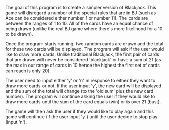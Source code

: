 The goal of this program is to create a simpler version of Blackjack. This game will disregard a number of the special rules that are in BJ (such as Ace can be considered either number 1 or number 11). The cards are between the ranges of 1 to 10. All of the cards have an equal chance of being drawn (unlike the real BJ game where there's more likelihood for a 10 to be drawn).

Once the program starts running, two random cards are drawn and the total for these two cards will be displayed. The program will ask if the user would like to draw more cards. Unlike traditional Blackjack, the first pair of cards that are drawn will never be considered 'blackjack' or have a sum of 21 (as the max in our range of cards in 10 hence the highest the first set of cards can reach is only 20).

The user need to input either 'y' or 'n' in response to either they want to draw more cards or not. If the user input 'y', the new card will be displayed and the sum of the total will change (to the 'old sum' plus the new card number). The program will continue asking the user if they would like to draw more cards until the sum of the card equals (win) or is over 21 (bust).

The game will then ask the user if they would like to play again and this game will continue (if the user input 'y') until the user decide to stop play (input 'n').
